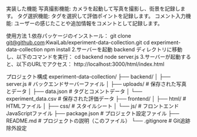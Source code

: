 実装した機能
写真撮影機能: カメラを起動して写真を撮影し、街景を記録します。
タグ選択機能: タグを選択して評価ポイントを記録します。
コメント入力機能: ユーザーの感じたことや追加情報をコメントとして記録します。

使用方法
1.依存パッケージのインストール：
git clone git@github.com:KwaiLab/experiment-data-collection.git
cd experiment-data-collection
npm install
2.サーバーを起動
backend ディレクトリに移動し、以下のコマンドを実行：
cd backend
node server.js
3.サーバーが起動すると、以下のURLでアクセス：
http://localhost:3000/html/index.html

プロジェクト構成
experiment-data-collection/
├── backend/
│   ├── server.js           # バックエンドサーバーファイル
│   ├── uploads/            # 保存された写真とデータ
│   ├── data.json           # タグとコメントデータ
│   └── experiment_data.csv # 保存された評価データ
├── frontend/
│   ├── html/               # HTMLファイル
│   ├── css/                # スタイルシート
│   └── js/                 # フロントエンドJavaScriptファイル
├── package.json            # プロジェクト設定ファイル
├── README.md               # プロジェクトの説明（このファイル）
└── .gitignore              # Git追跡除外設定
